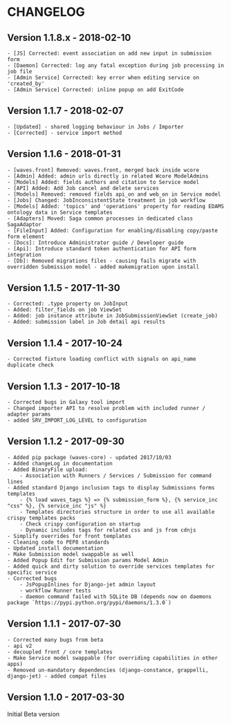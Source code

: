 CHANGELOG
=========

Version 1.1.8.x - 2018-02-10
----------------------------

    - [JS] Corrected: event association on add new input in submission form
    - [Daemon] Corrected: log any fatal exception during job processing in job file
    - [Admin Service] Corrected: key error when editing service on 'created_by'
    - [Admin Service] Corrected: inline popup on add ExitCode

Version 1.1.7 - 2018-02-07
--------------------------

    - [Updated] - shared logging behaviour in Jobs / Importer
    - [Corrected] - service import method

Version 1.1.6 - 2018-01-31
--------------------------

    - [waves.front] Removed: waves.front, merged back inside wcore
    - [Admin] Added: admin urls directly in related Wcore ModelAdmins
    - [Models] Added: fields authors and citation to Service model
    - [API] Added: Add Job cancel and delete services
    - [Models] Removed: removed fields api_on and web_on in Service model
    - [Jobs] Changed: JobInconsistentState treatment in job workflow
    - [Models] Added: 'topics' and 'operations' property for reading EDAMS ontology data in Service templates
    - [Adapters] Moved: Saga common processes in dedicated class SagaAdaptor
    - [FileInput] Added: Configuration for enabling/disabling copy/paste form element
    - [Docs]: Introduce Administrator guide / Developer guide
    - [Api]: Introduce standard token authentication for API form integration
    - [Db]: Removed migrations files - causing fails migrate with overridden Submission model - added makemigration upon install

Version 1.1.5 - 2017-11-30
--------------------------

    - Corrected: .type property on JobInput
    - Added: filter_fields on job ViewSet
    - Added: job instance attribute in JobSubmissionViewSet (create_job)
    - Added: submission label in Job detail api results

Version 1.1.4 - 2017-10-24
--------------------------

    - Corrected fixture loading conflict with signals on api_name duplicate check


Version 1.1.3 - 2017-10-18
--------------------------

    - Corrected bugs in Galaxy tool import
    - Changed importer API to resolve problem with included runner / adapter params
    - added SRV_IMPORT_LOG_LEVEL to configuration

Version 1.1.2 - 2017-09-30
--------------------------

    - Added pip package (waves-core) - updated 2017/10/03
    - Added changeLog in documentation
    - Added BinaryFile upload:
        - Association with Runners / Services / Submission for command lines
    - Added standard Django inclusion tags to display Submissions forms templates
        - {% load waves_tags %} => {% submission_form %}, {% service_inc "css" %}, {% service_inc "js" %}
        - Templates directories structure in order to use all available crispy templates packs
        - Check crispy configuration on startup
        - Dynamic includes tags for related css and js from cdnjs
    - Simplify overrides for front templates
    - Cleaning code to PEP8 standards
    - Updated install documentation
    - Make Submission model swappable as well
    - Added Popup Edit for Submission params Model Admin
    - Added quick and dirty solution to override services templates for specific service
    - Corrected bugs
        - JsPopupInlines for Django-jet admin layout
        - workflow Runner tests
        - daemon command failed with SQLite DB (depends now on daemons package `̀https://pypi.python.org/pypi/daemons/1.3.0`)


Version 1.1.1 - 2017-07-30
--------------------------

    - Corrected many bugs from beta
    - api v2
    - decoupled front / core templates
    - Make Service model swappable (for overriding capabilities in other apps)
    - Removed un-mandatory dependencies (django-constance, grappelli, django-jet) - added compat files


Version 1.1.0 - 2017-03-30
--------------------------

Initial Beta version

